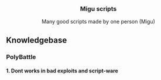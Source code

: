 <div align="center">
  
  <h3 align="center">Migu scripts</h3>

  <p align="center">
    Many good scripts made by one person (Migu)
  </p>
</div>

<h2>Knowledgebase</h2>
<h3>PolyBattle</h3>
<h4>1. Dont works in bad exploits and script-ware</h4>
